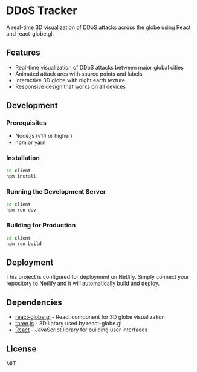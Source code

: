 # DDoS Tracker

A real-time 3D visualization of DDoS attacks across the globe using React and react-globe.gl.

## Features

- Real-time visualization of DDoS attacks between major global cities
- Animated attack arcs with source points and labels
- Interactive 3D globe with night earth texture
- Responsive design that works on all devices

## Development

### Prerequisites

- Node.js (v14 or higher)
- npm or yarn

### Installation

```bash
cd client
npm install
```

### Running the Development Server

```bash
cd client
npm run dev
```

### Building for Production

```bash
cd client
npm run build
```

## Deployment

This project is configured for deployment on Netlify. Simply connect your repository to Netlify and it will automatically build and deploy.

## Dependencies

- [react-globe.gl](https://github.com/vasturiano/react-globe.gl) - React component for 3D globe visualization
- [three.js](https://threejs.org/) - 3D library used by react-globe.gl
- [React](https://reactjs.org/) - JavaScript library for building user interfaces

## License

MIT